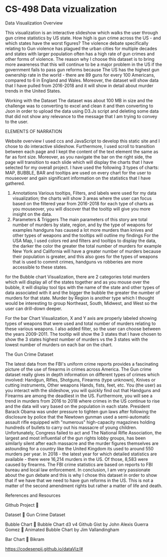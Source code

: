 # CS-498 Data vizualization
Data Visualization Overview 

This visualization is an interactive slideshow which walks the user through gun crime statistics by US state. How high is gun crime across the US - and which states have the worst figures? The violence debate specifically relating to Gun violence has plagued the urban cities for multiple decades and states with larger population often has a high rate of gun crimes and other forms of violence. The reason why I choose this dataset is to bring more awareness that this will continue to be a major problem in the US if the government fails to pass gun reforms because The US has the highest gun ownership rate in the world - there are 89 guns for every 100 Americans, compared to 6 in England and Wales. Moreover, the dataset will show data that I have pulled from 2016-2018 and it will show in detail about murder trends in the United States.


Working with the Dataset
The dataset was about 100 MB in size and the challenge was to converting to excel and clean it and then converting to Json in order to upload the data using D3.Js script and deleting some data that did not show any relevance to the message that I am trying to convey to the user.

ELEMENTS OF NARRATION

Website overview
I used ccs and JavaScript to develop this static site and I chose to do interactive slideshow. Furthermore, I used scroll to transition between each page and I kept the content of the text element the same as far as font size.  Moreover, as you navigate the bar on the right side, the page will transition to each slide which will display the charts that I have selected for my overall project. I have used the following 3 types of charts: MAP, BUBBLE, BAR and tooltips are used on every chart for the user to mouseover and gain significant information on the statistics that I have gathered.
1.	Annotations
Various tooltips, Filters, and labels were used for my data visualization; the charts will show 3 areas where the user can focus based on the filtered year from 2016-2018 for each type of charts as you mouseover, you will discover that the tooltip will give you more insight on the data.
2.	 Parameters & Triggers
The main parameters of this story are total number of murders by state, region, and by the type of weapons for examples handguns has caused a lot more murders than knives and other types of weapons and the tooltips will outline my findings
For the USA Map, I used colors red and filters and tooltips to display the data, the darker the color the greater the total number of murders for example New York and California will have a greater number of murders because their population is greater, and this also goes for the types of weapons that is used to commit crimes, handguns vs robberies are more accessible to these states.

for the Bubble chart Visualization, there are 2 categories total murders which will display all of the states together and as you mouse over the bubble, it will display tool tips with the name of the state and other types of data associated with it and the bigger the bubble the greater the number of murders for that state. Murder by Region is another type which I thought would be interesting to group Northeast, South, Midwest, and West so the user can drill-down deeper.

For the bar Chart Visualization, X and Y axis are properly labeled showing types of weapons that were used and total number of murders relating to these various weapons. I also added filter, so the user can choose between the years 2009-2011. The tooltip will show the 3 states that I have chosen to show the 3 states highest number of murders vs the 3 states with the lowest number of murders on each bar on the chart.



The Gun Crime Dataset 

The latest data from the FBI's uniform crime reports provides a fascinating picture of the use of firearms in crimes across America. The Gun crime dataset really gives in depth information on different types of crimes which involved: Handgun, Rifles, Shotguns, Firearms (type unknown), Knives or cutting instruments, Other weapons	Hands, fists, feet, etc. You (the user) as you interact with the slideshow, you will quickly find out that Handguns and Firearms are among the deadliest in the US. Furthermore, you will see a trend in murders from 2016 to 2018 where crimes in the US continue to rise and the data will vary based on the population in each state. President Barack Obama was under pressure to tighten gun laws after following the disclosure by police that the Newtown gunman used a semi-automatic assault rifle equipped with "numerous" high-capacity magazines holding hundreds of bullets to carry out his massacre of young children. Unfortunately, Congress failed to act  and The National Rifle Association, the largest and most influential of the gun rights lobby groups, has been similarly silent after each massacre and the murder figures themselves are astounding for a country like the United Kingdom its used to around 550 murders per year. In 2018 - the latest year for which detailed statistics are available - there were 16,214 murders in the US. Of those, 8,583 were caused by firearms. The FBI crime statistics are based on reports to FBI bureau and local law enforcement. In conclusion, I am very passionate about the gun debate and this is why I chose this dataset in order to show that if we have that we need to have gun reforms in the US. This is not a matter of the second amendment rights but rather a matter of life and death.


References and Resources

Github Project
	

Dataset
	Gun Crime Dataset

Bubble Chart
	Bubble Chart d3 v4 Github Gist by John Alexis Guerra Gomez
	Animated Bubble Chart by Jim Vallandingham


Bar Chart
	Bikram

https://codesenpii.github.io/dataViz/#
